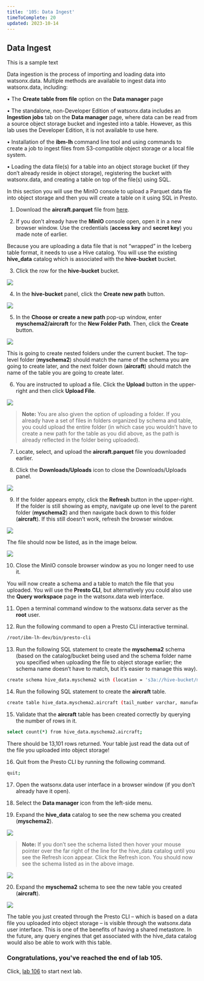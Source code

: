 ```yaml
---
title: '105: Data Ingest'
timeToComplete: 20
updated: 2023-10-14
---
```


## Data Ingest

This is a sample text

Data ingestion is the process of importing and loading data into watsonx.data. Multiple methods are available to ingest data into watsonx.data, including:

  • The **Create table from file** option on the **Data manager** page

  • The standalone, non-Developer Edition of watsonx.data includes an **Ingestion jobs** tab on the **Data manager** page, where data can be read from a source object storage bucket and ingested into a table. However, as this lab uses the Developer Edition, it is not available to use here.

  • Installation of the **ibm-lh** command line tool and using commands to create a job to ingest files from S3-compatible object storage or a local file system.

  • Loading the data file(s) for a table into an object storage bucket (if they don’t already reside in object storage), registering the bucket with watsonx.data, and creating a table on top of the file(s) using SQL.


In this section you will use the MinIO console to upload a Parquet data file into object storage and then you will create a table on it using SQL in Presto.

1. Download the **aircraft.parquet** file from [here](https://raw.githubusercontent.com/ibm-build-lab/VAD-VAR-Workshop/main/content/Watsonx/WatsonxData/files/aircraft.parquet).

2. If you don’t already have the **MinIO** console open, open it in a new browser window. Use the credentials (**access key** and **secret key**) you made note of earlier.

Because you are uploading a data file that is not “wrapped” in the Iceberg table format, it needs to use a Hive catalog. You will use the existing **hive_data** catalog which is associated with the **hive-bucket** bucket.

3. Click the row for the **hive-bucket** bucket.

  ![](./images/105/di-hive.png)

4. In the **hive-bucket** panel, click the **Create new path** button.

  ![](./images/105/di-hive-new.png)

5. In the **Choose or create a new path** pop-up window, enter **myschema2/aircraft** for the **New Folder Path**. Then, click the **Create** button.

  ![](./images/105/di-hive-new-path.png)

  This is going to create nested folders under the current bucket. The top-level folder (**myschema2**) should match the name of the schema you are going to create later, and the next folder down (**aircraft**) should match the name of the table you are going to create later.

6. You are instructed to upload a file. Click the **Upload** button in the upper-right and then click **Upload File**. 

  ![](./images/105/di-hive-new-upload.png)

  > **Note:** You are also given the option of uploading a folder. If you already have a set of files in folders organized by schema and table, you could upload the entire folder (in which case you wouldn’t have to create a new path for the table as you did above, as the path is already reflected in the folder being uploaded).

7. Locate, select, and upload the **aircraft.parquet** file you downloaded earlier.

8. Click the **Downloads/Uploads** icon to close the Downloads/Uploads panel.

  ![](./images/105/di-hive-new-upload-close.png)

9. If the folder appears empty, click the **Refresh** button in the upper-right. If the folder is still showing as empty, navigate up one level to the parent folder (**myschema2**) and then navigate back down to this folder (**aircraft**). If this still doesn’t work, refresh the browser window.

  ![](./images/105/di-hive-new-upload-refresh.png)

  The file should now be listed, as in the image below.

  ![](./images/105/di-hive-new-upload-view.png)

10. Close the MinIO console browser window as you no longer need to use it.

  You will now create a schema and a table to match the file that you uploaded. You will use the **Presto CLI**, but alternatively you could also use the **Query workspace** page in the watsonx.data web interface.

11. Open a terminal command window to the watsonx.data server as the **root** user.

12. Run the following command to open a Presto CLI interactive terminal.

  ```bash
  /root/ibm-lh-dev/bin/presto-cli
  ```
13. Run the following SQL statement to create the **myschema2** schema (based on the catalog/bucket being used and the schema folder name you specified when uploading the file to object storage earlier; the schema name doesn’t have to match, but it’s easier to manage this way).

  ```bash
  create schema hive_data.myschema2 with (location = 's3a://hive-bucket/myschema2');
  ```

14. Run the following SQL statement to create the **aircraft** table.

  ```bash
  create table hive_data.myschema2.aircraft (tail_number varchar, manufacturer varchar, model varchar) with (format = 'Parquet', external_location='s3a://hive-bucket/myschema2/aircraft');
  ```

15. Validate that the **aircraft** table has been created correctly by querying the number of rows in it.

  ```bash
  select count(*) from hive_data.myschema2.aircraft;
  ```
  
  There should be 13,101 rows returned. Your table just read the data out of the file you uploaded into object storage!

16. Quit from the Presto CLI by running the following command.

  ```bash
  quit;
  ```

17. Open the watsonx.data user interface in a browser window (if you don’t already have it open).

18. Select the **Data manager** icon from the left-side menu.

19. Expand the **hive_data** catalog to see the new schema you created (**myschema2**).

  ![](./images/105/watsonx-data-manager.png)

> **Note:** If you don’t see the schema listed then hover your mouse pointer over the far right of the line for the hive_data catalog until you see the Refresh icon appear. Click the Refresh icon. You should now see the schema listed as in the above image.

  ![](./images/105/watsonx-data-manager-refresh.png)


20. Expand the **myschema2** schema to see the new table you created (**aircraft**).

  ![](./images/105/watsonx-data-manager-data.png)


  The table you just created through the Presto CLI – which is based on a data file you uploaded into object storage – is visible through the watsonx.data user interface. This is one of the benefits of having a shared metastore. In the future, any query engines that get associated with the hive_data catalog would also be able to work with this table.

### Congratulations, you've reached the end of lab 105.

Click, [lab 106](/watsonx/watsonxdata/106) to start next lab.
